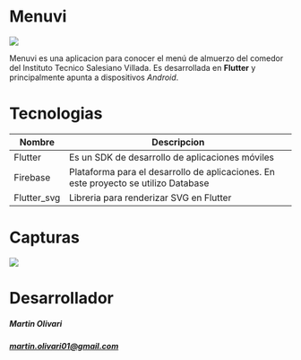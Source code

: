 # Menuvi  

![](https://firebasestorage.googleapis.com/v0/b/menuvi-6d38c.appspot.com/o/g1080.png?alt=media&token=79965398-4226-47d8-9b45-9b9891011f48)

Menuvi es una aplicacion para conocer el menú de almuerzo del comedor del Instituto Tecnico Salesiano Villada. Es desarrollada en **Flutter** y principalmente apunta a dispositivos *Android*. 

# Tecnologias

| Nombre | Descripcion |
| ------ | ------ |
| Flutter |Es un SDK de desarrollo de aplicaciones móviles |
| Firebase |Plataforma para el desarrollo de aplicaciones. En este proyecto se utilizo Database |
| Flutter_svg| Libreria para renderizar SVG en Flutter |



#  Capturas

![](https://firebasestorage.googleapis.com/v0/b/menuvi-6d38c.appspot.com/o/ezgif.com-resize.gif?alt=media&token=b7f89af3-ba6d-4723-b174-08b8be369599)

# Desarrollador

##### Martin Olivari
##### martin.olivari01@gmail.com
